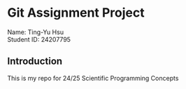 # Git Assignment Project

Name: Ting-Yu Hsu <br>
Student ID: 24207795


## Introduction

This is my repo for 24/25 Scientific Programming Concepts